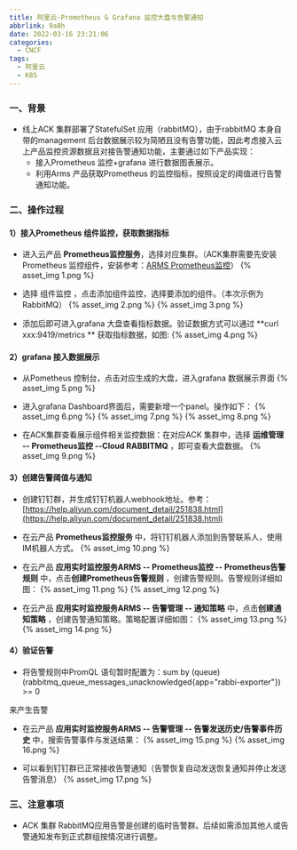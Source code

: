 ```yaml
---
title: 阿里云-Promotheus & Grafana 监控大盘与告警通知
abbrlink: 9a8h
date: 2022-03-16 23:21:06
categories:
  - CNCF
tags:
  - 阿里云
  - K8S
---
```

### 一、背景
- 线上ACK 集群部署了StatefulSet 应用（rabbitMQ），由于rabbitMQ 本身自带的management 后台数据展示较为简陋且没有告警功能，因此考虑接入云上产品监控资源数据且对接告警通知功能，主要通过如下产品实现：
   - 接入Prometheus 监控+grafana 进行数据图表展示。
   - 利用Arms 产品获取Prometheus 的监控指标，按照设定的阈值进行告警通知功能。

### 二、操作过程
#### 1）接入Prometheus 组件监控，获取数据指标

- 进入云产品 **Prometheus监控服务**，选择对应集群。（ACK集群需要先安装Prometheus 监控组件，安装参考：[ARMS Prometheus监控](https://help.aliyun.com/document_detail/161304.html)）
{% asset_img 1.png %}

<!--more-->
- 选择 组件监控 ，点击添加组件监控，选择要添加的组件。（本次示例为RabbitMQ）
{% asset_img 2.png %}
{% asset_img 3.png %}

- 添加后即可进入grafana 大盘查看指标数据。验证数据方式可以通过 **curl  xxx:9419/metrics ** 获取指标数据，如图:
{% asset_img 4.png %}


#### 2）grafana 接入数据展示

- 从Pometheus 控制台，点击对应生成的大盘，进入grafana 数据展示界面
{% asset_img 5.png %}

- 进入grafana Dashboard界面后，需要新增一个panel。操作如下：
{% asset_img 6.png %}
{% asset_img 7.png %}
{% asset_img 8.png %}

- 在ACK集群查看展示组件相关监控数据：在对应ACK 集群中，选择 **运维管理 -- Prometheus监控 --Cloud RABBITMQ** ，即可查看大盘数据。
{% asset_img 9.png %}

#### 3）创建告警阈值与通知

- 创建钉钉群，并生成钉钉机器人webhook地址。参考：[https://help.aliyun.com/document_detail/251838.html](https://help.aliyun.com/document_detail/251838.html)

- 在云产品 **Prometheus监控服务** 中，将钉钉机器人添加到告警联系人，使用IM机器人方式。
{% asset_img 10.png %}

- 在云产品 **应用实时监控服务ARMS -- Prometheus监控 -- Prometheus告警规则** 中，点击**创建Prometheus告警规则** ，创建告警规则。告警规则详细如图：
{% asset_img 11.png %}
{% asset_img 12.png %}

- 在云产品 **应用实时监控服务ARMS -- 告警管理 -- 通知策略** 中，点击**创建通知策略** ，创建告警通知策略。策略配置详细如图：
{% asset_img 13.png %}
{% asset_img 14.png %}

#### 4）验证告警

- 将告警规则中PromQL 语句暂时配置为：sum by (queue)(rabbitmq_queue_messages_unacknowledged{app="rabbi-exporter"}) >= 0

来产生告警

- 在云产品 **应用实时监控服务ARMS -- 告警管理 -- 告警发送历史/告警事件历史** 中，搜索告警事件与发送结果：
{% asset_img 15.png %}
{% asset_img 16.png %}

- 可以看到钉钉群已正常接收告警通知（告警恢复自动发送恢复通知并停止发送告警消息）
{% asset_img 17.png %}

### 三、注意事项

- ACK 集群 RabbitMQ应用告警是创建的临时告警群。后续如需添加其他人或告警通知发布到正式群组按情况进行调整。
